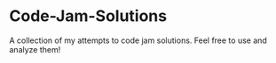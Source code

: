# Code-Jam-Solutions
A collection of my attempts to code jam solutions. Feel free to use and analyze them!
